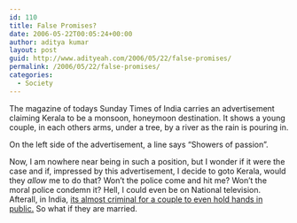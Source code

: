 ```yaml
---
id: 110
title: False Promises?
date: 2006-05-22T00:05:24+00:00
author: aditya kumar
layout: post
guid: http://www.adityeah.com/2006/05/22/false-promises/
permalink: /2006/05/22/false-promises/
categories:
  - Society
---
```

The magazine of todays Sunday Times of India carries an advertisement claiming Kerala to be a monsoon, honeymoon destination. It shows a young couple, in each others arms, under a tree, by a river as the rain is pouring in.  
  
On the left side of the advertisement, a line says &#8220;Showers of passion&#8221;.  
  
Now, I am nowhere near being in such a position, but I wonder if it were the case and if, impressed by this advertisement, I decide to goto Kerala, would they _allow_ me to do that? Won&#8217;t the police come and hit me? Won&#8217;t the moral police condemn it? Hell, I could even be on National television. Afterall, in India, [its almost criminal for a couple to even hold hands in public.](http://www.telegraphindia.com/1051202/asp/frontpage/story_5549864.asp) So what if they are married.